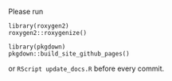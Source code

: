 Please run 

```{r}
library(roxygen2)
roxygen2::roxygenize()

library(pkgdown)
pkgdown::build_site_github_pages()
```

or `RScript update_docs.R` before every commit.